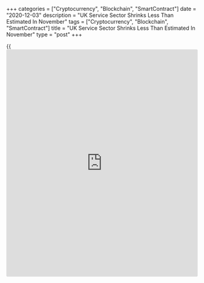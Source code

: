 +++
categories = ["Cryptocurrency", "Blockchain", "SmartContract"]
date = "2020-12-03"
description = "UK Service Sector Shrinks Less Than Estimated In November"
tags = ["Cryptocurrency", "Blockchain", "SmartContract"]
title = "UK Service Sector Shrinks Less Than Estimated In November"
type = "post"
+++

{{<iframe id="large-banner" src="https://www.bounty.group/#slide=11.0" width="100%" height="600" scrolling="no" style="border: 0px solid rgb(216, 221, 230); border-radius: 3px;">}}

The UK private sector contracted less than initially estimated in
November despite a second lockdown, final data from IHS Markit showed
Thursday.

The Chartered Institute of Procurement & Supply/IHS Markit services
Purchasing Managers' Index dropped to 47.6 in November from 51.4 in
October. However, the score was above the flash reading of 45.8.

The speed of the downturn was not as steep as suggested by the early
responses to the survey in November, Tim Moore, economics director at
IHS Markit, said.

Overall service sector output was still severely impacted by widespread
[business][1] closures among consumer-facing service providers, but
other types of firms often commented on successfully adapting to the new
lockdown restrictions and seeing a reduced impact on client spending
than initially expected, Moore added.

New business volumes decreased for the second straight month primarily
due to temporary closures among hospitality, travel and leisure
businesses. There was a steep downturn in new orders from abroad.

Employment decreased sharply since October amid shrinking customer
demand, pressure to cut costs and concerns about the speed of recovery.

Input prices continued to rise in November. Rising input costs
contributed to a squeeze on margins, as service providers signaled
another round of price discounting.  
The degree of confidence towards the year ahead outlook was the highest
since February.

The overall private sector output shrank in November for the first time
in five months with the weakness across the service [economy][2] more
than offsetting robust manufacturing growth.

The composite output index came in at 49.0 in November versus 52.1 in
October. The flash score was 47.4.

For comments and feedback [contact](https://www.playgroundfx.com/contact/): editorial@rtt[news](https://www.letsplayfx.com/blog/forex-news-website/).com

[Economic News][2]

 **What parts of the world are seeing the best (and worst) economic
performances lately? Click[here][3] to check out our [Econ Scorecard][3]
and find out! See up-to-the-moment [ranking](https://www.playgroundfx.com/blog/crypto-exchange-ranking/)s for the best and worst
performers in [GDP][4], [unemployment rate][5], [inflation][6] and much
more.**

   1. www.rtt[news](https://www.letsplayfx.com/blog/forex-news-website/).com/Content/Business.aspx
   2. www.rtt[news](https://www.letsplayfx.com/blog/forex-news-website/).com/Content/EconomicNews.aspx
   3. www.rtt[news](https://www.letsplayfx.com/blog/forex-news-website/).com/economic-scorecard/world-rank/unemployment-rate/highest-performance.aspx
   4. www.rtt[news](https://www.letsplayfx.com/blog/forex-news-website/).com/economic-scorecard/world-rank/GDP/highest-performance.aspx
   5. www.rtt[news](https://www.letsplayfx.com/blog/forex-news-website/).com/economic-scorecard/world-rank/unemployment-rate/lowest-performance.aspx
   6. www.rtt[news](https://www.letsplayfx.com/blog/forex-news-website/).com/economic-scorecard/world-rank/CPI/highest-performance.aspx
